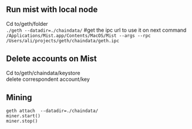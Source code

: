 ## Run mist with local node
  Cd to/geth/folder  
  `./geth --datadir=./chaindata/`  #get the ipc url to use it on next command
  `/Applications/Mist.app/Contents/MacOS/Mist --args --rpc /Users/ali/projects/geth/chaindata/geth.ipc`  
  
## Delete accounts on Mist
  Cd to/geth/chaindata/keystore  
  delete correspondent account/key  
## Mining
  `geth attach  --datadir=./chaindata/`  
  `miner.start()`  
  `miner.stop()`  
